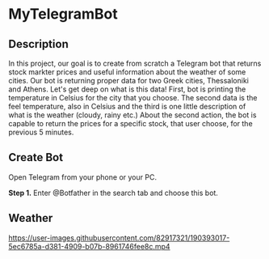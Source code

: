 # MyTelegramBot


## Description 
In this project, our goal is to create from scratch a Telegram bot that returns stock markter prices and  useful information about the weather of some cities. Our bot is returning proper data for two Greek cities, Thessaloniki and Athens. Let's get deep on what is this data! First, bot is printing the temperature in Celsius for the city that you choose. The second data is the feel temperature, also in Celsius and the third is one little description of what is the weather (cloudy, rainy etc.)
About the second action, the bot is capable to return the prices for a specific stock, that user choose, for the previous 5 minutes.

## Create Bot
Open Telegram from your phone or your PC.

**Step 1.** Enter @Botfather in the search tab and choose this bot.


## Weather 
https://user-images.githubusercontent.com/82917321/190393017-5ec6785a-d381-4909-b07b-8961746fee8c.mp4
